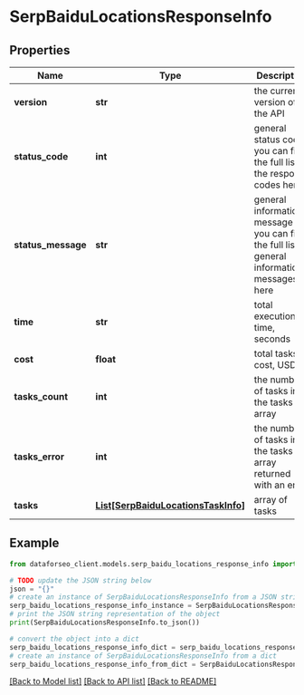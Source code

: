 # SerpBaiduLocationsResponseInfo


## Properties

Name | Type | Description | Notes
------------ | ------------- | ------------- | -------------
**version** | **str** | the current version of the API | [optional] 
**status_code** | **int** | general status code you can find the full list of the response codes here | [optional] 
**status_message** | **str** | general informational message you can find the full list of general informational messages here | [optional] 
**time** | **str** | total execution time, seconds | [optional] 
**cost** | **float** | total tasks cost, USD | [optional] 
**tasks_count** | **int** | the number of tasks in the tasks array | [optional] 
**tasks_error** | **int** | the number of tasks in the tasks array returned with an error | [optional] 
**tasks** | [**List[SerpBaiduLocationsTaskInfo]**](SerpBaiduLocationsTaskInfo.md) | array of tasks | [optional] 

## Example

```python
from dataforseo_client.models.serp_baidu_locations_response_info import SerpBaiduLocationsResponseInfo

# TODO update the JSON string below
json = "{}"
# create an instance of SerpBaiduLocationsResponseInfo from a JSON string
serp_baidu_locations_response_info_instance = SerpBaiduLocationsResponseInfo.from_json(json)
# print the JSON string representation of the object
print(SerpBaiduLocationsResponseInfo.to_json())

# convert the object into a dict
serp_baidu_locations_response_info_dict = serp_baidu_locations_response_info_instance.to_dict()
# create an instance of SerpBaiduLocationsResponseInfo from a dict
serp_baidu_locations_response_info_from_dict = SerpBaiduLocationsResponseInfo.from_dict(serp_baidu_locations_response_info_dict)
```
[[Back to Model list]](../README.md#documentation-for-models) [[Back to API list]](../README.md#documentation-for-api-endpoints) [[Back to README]](../README.md)



